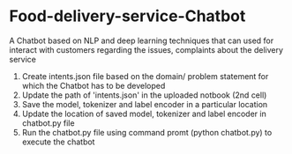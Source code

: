 # Food-delivery-service-Chatbot
A Chatbot based on NLP and deep learning techniques that can used for interact with customers regarding the issues, complaints about the delivery service

1. Create intents.json file based on the domain/ problem statement for which the Chatbot has to be developed
2. Update the path of 'intents.json' in the uploaded notbook (2nd cell)
3. Save the model, tokenizer and label encoder in a particular location
4. Update the location of saved model, tokenizer and label encoder in chatbot.py file
5. Run the chatbot.py file using command promt (python chatbot.py) to execute the chatbot
